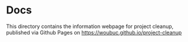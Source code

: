# Docs
This directory contains the information webpage for project cleanup, published
via Github Pages on https://woubuc.github.io/project-cleanup
